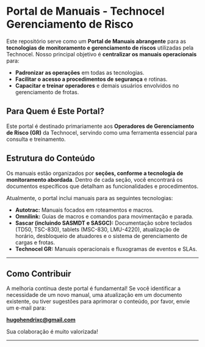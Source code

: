 

# Portal de Manuais - Technocel Gerenciamento de Risco

Este repositório serve como um **Portal de Manuais abrangente** para as **tecnologias de monitoramento e gerenciamento de riscos** utilizadas pela Technocel. Nosso principal objetivo é **centralizar os manuais operacionais** para:

* **Padronizar as operações** em todas as tecnologias.
* **Facilitar o acesso a procedimentos de segurança** e rotinas.
* **Capacitar e treinar operadores** e demais usuários envolvidos no gerenciamento de frotas.

## Para Quem é Este Portal?

Este portal é destinado primariamente aos **Operadores de Gerenciamento de Risco (GR)** da Technocel, servindo como uma ferramenta essencial para consulta e treinamento.

## Estrutura do Conteúdo

Os manuais estão organizados por **seções, conforme a tecnologia de monitoramento abordada**. Dentro de cada seção, você encontrará os documentos específicos que detalham as funcionalidades e procedimentos.

Atualmente, o portal inclui manuais para as seguintes tecnologias:

* **Autotrac:** Manuais focados em roteamentos e macros.
* **Omnilink:** Guias de macros e comandos para movimentação e parada.
* **Sascar (incluindo SASMDT e SASGC):** Documentação sobre teclados (TD50, TSC-830), tablets (MSC-830, LMU-4220), atualização de horário, desbloqueio de atuadores e o sistema de gerenciamento de cargas e frotas.
* **Technocel GR:** Manuais operacionais e fluxogramas de eventos e SLAs.

---
## Como Contribuir

A melhoria contínua deste portal é fundamental! Se você identificar a necessidade de um novo manual, uma atualização em um documento existente, ou tiver sugestões para aprimorar o conteúdo, por favor, envie um e-mail para:

**hugohendrixc@gmail.com**

Sua colaboração é muito valorizada!

---